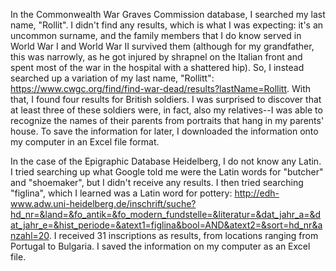 In the Commonwealth War Graves Commission database, I searched my last name, "Rollit". I didn't find any results, which is what I was expecting: it's an uncommon surname, and the family members that I do know served in World War I and World War II survived them (although for my grandfather, this was narrowly, as he got injured by shrapnel on the Italian front and spent most of the war in the hospital with a shattered hip). 
So, I instead searched up a variation of my last name, "Rollitt": https://www.cwgc.org/find/find-war-dead/results?lastName=Rollitt.
With that, I found four results for British soldiers. I was surprised to discover that at least three of these soldiers were, in fact, also my relatives--I was able to recognize the names of their parents from portraits that hang in my parents' house.
To save the information for later, I downloaded the information onto my computer in an Excel file format.

In the case of the Epigraphic Database Heidelberg, I do not know any Latin. I tried searching up what Google told me were the Latin words for "butcher" and "shoemaker", but I didn't receive any results.
I then tried searching "figlina", which I learned was a Latin word for pottery: http://edh-www.adw.uni-heidelberg.de/inschrift/suche?hd_nr=&land=&fo_antik=&fo_modern_fundstelle=&literatur=&dat_jahr_a=&dat_jahr_e=&hist_periode=&atext1=figlina&bool=AND&atext2=&sort=hd_nr&anzahl=20.
I received 31 inscriptions as results, from locations ranging from Portugal to Bulgaria. 
I saved the information on my computer as an Excel file.
